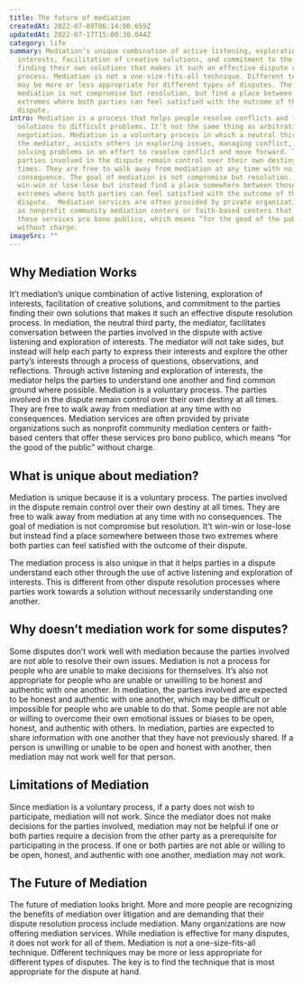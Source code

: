 ```yaml
---
title: The future of mediation
createdAt: 2022-07-09T06:14:00.659Z
updatedAt: 2022-07-17T15:00:30.044Z
category: life
summary: Mediation’s unique combination of active listening, exploration of
  interests, facilitation of creative solutions, and commitment to the parties
  finding their own solutions that makes it such an effective dispute resolution
  process. Mediation is not a one-size-fits-all technique. Different techniques
  may be more or less appropriate for different types of disputes. The goal of
  mediation is not compromise but resolution, but find a place between the two
  extremes where both parties can feel satisfied with the outcome of their
  dispute.
intro: Mediation is a process that helps people resolve conflicts and find
  solutions to difficult problems. It’t not the same thing as arbitration or
  negotiation. Mediation is a voluntary process in which a neutral third party,
  the mediator, assists others in exploring issues, managing conflict, and
  solving problems in an effort to resolve conflict and move forward. The
  parties involved in the dispute remain control over their own destiny at all
  times. They are free to walk away from mediation at any time with no
  consequence. The goal of mediation is not compromise but resolution. It’t
  win-win or lose-lose but instead find a place somewhere between those two
  extremes where both parties can feel satisfied with the outcome of their
  dispute.  Mediation services are often provided by private organizations such
  as nonprofit community mediation centers or faith-based centers that offer
  these services pro bono publico, which means “for the good of the public”
  without charge.
imageSrc: ""
---
```


## Why Mediation Works

It’t mediation’s unique combination of active listening, exploration of interests, facilitation of creative solutions, and commitment to the parties finding their own solutions that makes it such an effective dispute resolution process. In mediation, the neutral third party, the mediator, facilitates conversation between the parties involved in the dispute with active listening and exploration of interests. The mediator will not take sides, but instead will help each party to express their interests and explore the other party’s interests through a process of questions, observations, and reflections. Through active listening and exploration of interests, the mediator helps the parties to understand one another and find common ground where possible. Mediation is a voluntary process. The parties involved in the dispute remain control over their own destiny at all times. They are free to walk away from mediation at any time with no consequences.  Mediation services are often provided by private organizations such as nonprofit community mediation centers or faith-based centers that offer these services pro bono publico, which means “for the good of the public” without charge. 

 ## What is unique about mediation?

Mediation is unique because it is a voluntary process. The parties involved in the dispute remain control over their own destiny at all times. They are free to walk away from mediation at any time with no consequences. The goal of mediation is not compromise but resolution. It’t win-win or lose-lose but instead find a place somewhere between those two extremes where both parties can feel satisfied with the outcome of their dispute.

The mediation process is also unique in that it helps parties in a dispute understand each other through the use of active listening and exploration of interests. This is different from other dispute resolution processes where parties work towards a solution without necessarily understanding one another.

## Why doesn’t mediation work for some disputes?

Some disputes don’t work well with mediation because the parties involved are not able to resolve their own issues. Mediation is not a process for people who are unable to make decisions for themselves. It’s also not appropriate for people who are unable or unwilling to be honest and authentic with one another. In mediation, the parties involved are expected to be honest and authentic with one another, which may be difficult or impossible for people who are unable to do that. Some people are not able or willing to overcome their own emotional issues or biases to be open, honest, and authentic with others. In mediation, parties are expected to share information with one another that they have not previously shared. If a person is unwilling or unable to be open and honest with another, then mediation may not work well for that person.

## Limitations of Mediation

Since mediation is a voluntary process, if a party does not wish to participate, mediation will not work. Since the mediator does not make decisions for the parties involved, mediation may not be helpful if one or both parties require a decision from the other party as a prerequisite for participating in the process. If one or both parties are not able or willing to be open, honest, and authentic with one another, mediation may not work.

## The Future of Mediation

The future of mediation looks bright. More and more people are recognizing the benefits of mediation over litigation and are demanding that their dispute resolution process include mediation. Many organizations are now offering mediation services. While mediation is effective for many disputes, it does not work for all of them. Mediation is not a one-size-fits-all technique. Different techniques may be more or less appropriate for different types of disputes. The key is to find the technique that is most appropriate for the dispute at hand.
